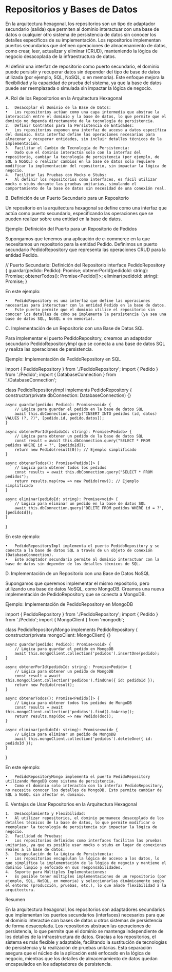# Repositorios y Bases de Datos

En la arquitectura hexagonal, los repositorios son un tipo de adaptador secundario (salida) que permiten al dominio interactuar con una base de datos o cualquier otro sistema de persistencia de datos sin conocer los detalles específicos de su implementación. Los repositorios implementan puertos secundarios que definen operaciones de almacenamiento de datos, como crear, leer, actualizar y eliminar (CRUD), manteniendo la lógica de negocio desacoplada de la infraestructura de datos.

Al definir una interfaz de repositorio como puerto secundario, el dominio puede persistir y recuperar datos sin depender del tipo de base de datos utilizada (por ejemplo, SQL, NoSQL, o en memoria). Este enfoque mejora la flexibilidad y la capacidad de prueba del sistema, ya que la base de datos puede ser reemplazada o simulada sin impactar la lógica de negocio.

A. Rol de los Repositorios en la Arquitectura Hexagonal

	1.	Desacoplar el Dominio de la Base de Datos:
	•	Los repositorios actúan como una capa intermedia que abstrae la interacción entre el dominio y la base de datos, lo que permite que el dominio no dependa directamente de la tecnología de persistencia.
	2.	Definir Contratos para la Persistencia de Entidades:
	•	Los repositorios exponen una interfaz de acceso a datos específica del dominio. Esta interfaz define las operaciones necesarias para almacenar y recuperar entidades, sin incluir detalles técnicos de la implementación.
	3.	Facilitar el Cambio de Tecnología de Persistencia:
	•	Dado que el dominio interactúa solo con la interfaz del repositorio, cambiar la tecnología de persistencia (por ejemplo, de SQL a NoSQL) o realizar cambios en la base de datos solo requiere modificar la implementación del repositorio, sin impactar la lógica de negocio.
	4.	Facilitar las Pruebas con Mocks o Stubs:
	•	Al definir los repositorios como interfaces, es fácil utilizar mocks o stubs durante las pruebas unitarias, simulando el comportamiento de la base de datos sin necesidad de una conexión real.

B. Definición de un Puerto Secundario para un Repositorio

Un repositorio en la arquitectura hexagonal se define como una interfaz que actúa como puerto secundario, especificando las operaciones que se pueden realizar sobre una entidad en la base de datos.

Ejemplo: Definición del Puerto para un Repositorio de Pedidos

Supongamos que tenemos una aplicación de e-commerce en la que necesitamos un repositorio para la entidad Pedido. Definimos un puerto secundario PedidoRepository que representa las operaciones CRUD para la entidad Pedido.

// Puerto Secundario: Definición del Repositorio
interface PedidoRepository {
    guardar(pedido: Pedido): Promise<void>;
    obtenerPorId(pedidoId: string): Promise<Pedido>;
    obtenerTodos(): Promise<Pedido[]>;
    eliminar(pedidoId: string): Promise<void>;
}

En este ejemplo:

	•	PedidoRepository es una interfaz que define las operaciones necesarias para interactuar con la entidad Pedido en la base de datos.
	•	Este puerto permite que el dominio utilice el repositorio sin conocer los detalles de cómo se implementa la persistencia (ya sea una base de datos SQL, NoSQL o en memoria).

C. Implementación de un Repositorio con una Base de Datos SQL

Para implementar el puerto PedidoRepository, creamos un adaptador secundario PedidoRepositoryImpl que se conecta a una base de datos SQL y realiza las operaciones de persistencia.

Ejemplo: Implementación de PedidoRepository en SQL

import { PedidoRepository } from './PedidoRepository';
import { Pedido } from './Pedido';
import { DatabaseConnection } from './DatabaseConnection';

class PedidoRepositoryImpl implements PedidoRepository {
    constructor(private dbConnection: DatabaseConnection) {}

    async guardar(pedido: Pedido): Promise<void> {
        // Lógica para guardar el pedido en la base de datos SQL
        await this.dbConnection.query("INSERT INTO pedidos (id, datos) VALUES (?, ?)", [pedido.id, pedido.datos]);
    }

    async obtenerPorId(pedidoId: string): Promise<Pedido> {
        // Lógica para obtener un pedido de la base de datos SQL
        const result = await this.dbConnection.query("SELECT * FROM pedidos WHERE id = ?", [pedidoId]);
        return new Pedido(result[0]); // Ejemplo simplificado
    }

    async obtenerTodos(): Promise<Pedido[]> {
        // Lógica para obtener todos los pedidos
        const results = await this.dbConnection.query("SELECT * FROM pedidos");
        return results.map(row => new Pedido(row)); // Ejemplo simplificado
    }

    async eliminar(pedidoId: string): Promise<void> {
        // Lógica para eliminar un pedido en la base de datos SQL
        await this.dbConnection.query("DELETE FROM pedidos WHERE id = ?", [pedidoId]);
    }
}

En este ejemplo:

	•	PedidoRepositoryImpl implementa el puerto PedidoRepository y se conecta a la base de datos SQL a través de un objeto de conexión (DatabaseConnection).
	•	Este adaptador secundario permite al dominio interactuar con la base de datos sin depender de los detalles técnicos de SQL.

D. Implementación de un Repositorio con una Base de Datos NoSQL

Supongamos que queremos implementar el mismo repositorio, pero utilizando una base de datos NoSQL, como MongoDB. Creamos una nueva implementación de PedidoRepository que se conecta a MongoDB.

Ejemplo: Implementación de PedidoRepository en MongoDB

import { PedidoRepository } from './PedidoRepository';
import { Pedido } from './Pedido';
import { MongoClient } from 'mongodb';

class PedidoRepositoryMongo implements PedidoRepository {
    constructor(private mongoClient: MongoClient) {}

    async guardar(pedido: Pedido): Promise<void> {
        // Lógica para guardar el pedido en MongoDB
        await this.mongoClient.collection('pedidos').insertOne(pedido);
    }

    async obtenerPorId(pedidoId: string): Promise<Pedido> {
        // Lógica para obtener un pedido de MongoDB
        const result = await this.mongoClient.collection('pedidos').findOne({ id: pedidoId });
        return new Pedido(result);
    }

    async obtenerTodos(): Promise<Pedido[]> {
        // Lógica para obtener todos los pedidos de MongoDB
        const results = await this.mongoClient.collection('pedidos').find().toArray();
        return results.map(doc => new Pedido(doc));
    }

    async eliminar(pedidoId: string): Promise<void> {
        // Lógica para eliminar un pedido de MongoDB
        await this.mongoClient.collection('pedidos').deleteOne({ id: pedidoId });
    }
}

En este ejemplo:

	•	PedidoRepositoryMongo implementa el puerto PedidoRepository utilizando MongoDB como sistema de persistencia.
	•	Como el dominio solo interactúa con la interfaz PedidoRepository, no necesita conocer los detalles de MongoDB. Esto permite cambiar de SQL a NoSQL sin afectar el dominio.

E. Ventajas de Usar Repositorios en la Arquitectura Hexagonal

	1.	Desacoplamiento y Flexibilidad:
	•	Al utilizar repositorios, el dominio permanece desacoplado de los detalles técnicos de la base de datos, lo que permite modificar o reemplazar la tecnología de persistencia sin impactar la lógica de negocio.
	2.	Facilidad de Pruebas:
	•	Los repositorios definidos como interfaces facilitan las pruebas unitarias, ya que es posible usar mocks o stubs en lugar de conexiones reales a la base de datos.
	3.	Encapsulación de la Lógica de Persistencia:
	•	Los repositorios encapsulan la lógica de acceso a los datos, lo que simplifica la implementación de la lógica de negocio y mantiene el dominio limpio y enfocado en sus responsabilidades.
	4.	Soporte para Múltiples Implementaciones:
	•	Es posible tener múltiples implementaciones de un repositorio (por ejemplo, SQL, NoSQL, en memoria) y seleccionarlas dinámicamente según el entorno (producción, pruebas, etc.), lo que añade flexibilidad a la arquitectura.

Resumen

En la arquitectura hexagonal, los repositorios son adaptadores secundarios que implementan los puertos secundarios (interfaces) necesarios para que el dominio interactúe con bases de datos u otros sistemas de persistencia de forma desacoplada. Los repositorios abstraen las operaciones de persistencia, lo que permite que el dominio se mantenga independiente de los detalles de la infraestructura de datos. Gracias a los repositorios, el sistema es más flexible y adaptable, facilitando la sustitución de tecnologías de persistencia y la realización de pruebas unitarias. Esta separación asegura que el núcleo de la aplicación esté enfocado en la lógica de negocio, mientras que los detalles de almacenamiento de datos quedan encapsulados en los adaptadores de persistencia.